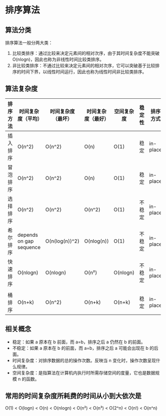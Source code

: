 # 排序算法

## 算法分类

排序算法一般分两大类：

1.  比较类排序：通过比较来决定元素间的相对次序，由于其时间复杂度不能突破 O(nlogn)，因此也称为非线性时间比较类排序。
2.  非比较类排序：不通过比较来决定元素间的相对次序，它可以突破基于比较排序的时间下界，以线性时间运行，因此也称为线性时间非比较类排序。

## 算法复杂度

| 排序方法 | 时间复杂度（平均）      | 时间复杂度（最坏） | 时间复杂度（最好） | 空间复杂度 | 稳定性 | 排序方式 |
| -------- | ----------------------- | ------------------ | ------------------ | ---------- | ------ | -------- |
| 插入排序 | O(n^2)                  | O(n^2)             | O(n)               | O(1)       | 稳定   | in-place |
| 冒泡排序 | O(n^2)                  | O(n^2)             | O(n)               | O(1)       | 稳定   | in-place |
| 选择排序 | O(n^2)                  | O(n^2)             | O(n^2)             | O(1)       | 不稳定 | in-place |
| 希尔排序 | depends on gap sequence | O(n(log(n))^2)     | O(nlog(n))         | O(1)       | 不稳定 | in-place |
| 快速排序 | O(nlogn)                | O(nlogn)           | O(n²)              | O(nlogn)   | 不稳定 | in-place |
|          |                         |                    |                    |            |        |          |
| 桶排序   | O(n+k)                  | O(n^2)             | O(n+k)             | O(n+k)     | 稳定   | in-place |

## 相关概念

-   稳定：如果 a 原本在 b 前面，而 a=b，排序之后 a 仍然在 b 的前面。
-   不稳定：如果 a 原本在 b 的前面，而 a=b，排序之后 a 可能会出现在 b 的后面。
-   时间复杂度：对排序数据的总的操作次数。反映当 n 变化时，操作次数呈现什么规律。
-   空间复杂度：是指算法在计算机内执行时所需存储空间的度量，它也是数据规模 n 的函数。

## 常用的时间复杂度所耗费的时间从小到大依次是

O(1) < O(logn) < O(n) < O(nlogn) < O(n²) < O(n³) < O(2^n) < O(n!) < O(n^n)
